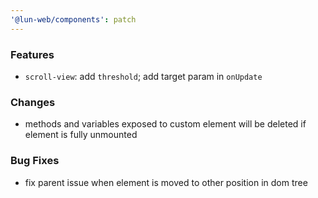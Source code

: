 ```yaml
---
'@lun-web/components': patch
---
```


### Features

- `scroll-view`: add `threshold`; add target param in `onUpdate`

### Changes

- methods and variables exposed to custom element will be deleted if element is fully unmounted

### Bug Fixes

- fix parent issue when element is moved to other position in dom tree